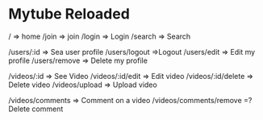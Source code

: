 # Mytube Reloaded

/ => home
/join => join
/login => Login
/search => Search

/users/:id => Sea user profile
/users/logout =>Logout
/users/edit => Edit my profile
/users/remove => Delete my profile

/videos/:id => See Video
/videos/:id/edit => Edit video
/videos/:id/delete => Delete video
/videos/upload => Upload video

/videos/comments => Comment on a video
/videos/comments/remove =? Delete comment
